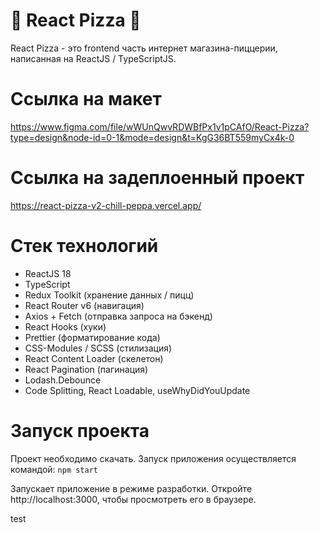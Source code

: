 # 🍕 React Pizza 🍕

React Pizza - это frontend часть интернет магазина-пиццерии, написанная на ReactJS / TypeScriptJS.

# Ссылка на макет

https://www.figma.com/file/wWUnQwvRDWBfPx1v1pCAfO/React-Pizza?type=design&node-id=0-1&mode=design&t=KgG36BT559myCx4k-0

# Ссылка на задеплоенный проект

https://react-pizza-v2-chill-peppa.vercel.app/

# Стек технологий

- ReactJS 18
- TypeScript
- Redux Toolkit (хранение данных / пицц)
- React Router v6 (навигация)
- Axios + Fetch (отправка запроса на бэкенд)
- React Hooks (хуки)
- Prettier (форматирование кода)
- CSS-Modules / SCSS (стилизация)
- React Content Loader (скелетон)
- React Pagination (пагинация)
- Lodash.Debounce
- Code Splitting, React Loadable, useWhyDidYouUpdate

# Запуск проекта

Проект необходимо скачать. Запуск приложения осуществляется командой: `npm start`

Запускает приложение в режиме разработки. Откройте http://localhost:3000, чтобы просмотреть его в браузере.

test
